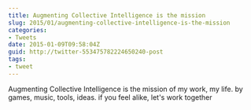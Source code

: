 ```yaml
---
title: Augmenting Collective Intelligence is the mission
slug: 2015/01/augmenting-collective-intelligence-is-the-mission
categories:
- Tweets
date: 2015-01-09T09:58:04Z
guid: http://twitter-553475782224650240-post
tags:
- tweet
---
```


Augmenting Collective Intelligence is the mission of my work, my life. by games, music, tools, ideas. if you feel alike, let's work together

